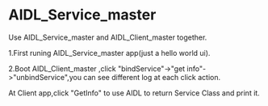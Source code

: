 # AIDL_Service_master

Use AIDL_Service_master and AIDL_Client_master together.

1.First runing AIDL_Service_master app(just a hello world ui).

2.Boot AIDL_Client_master ,click "bindService"->"get info"->"unbindService",you can see different log at each click action.

At Client app,click "GetInfo" to use AIDL to return Service Class and print it.
